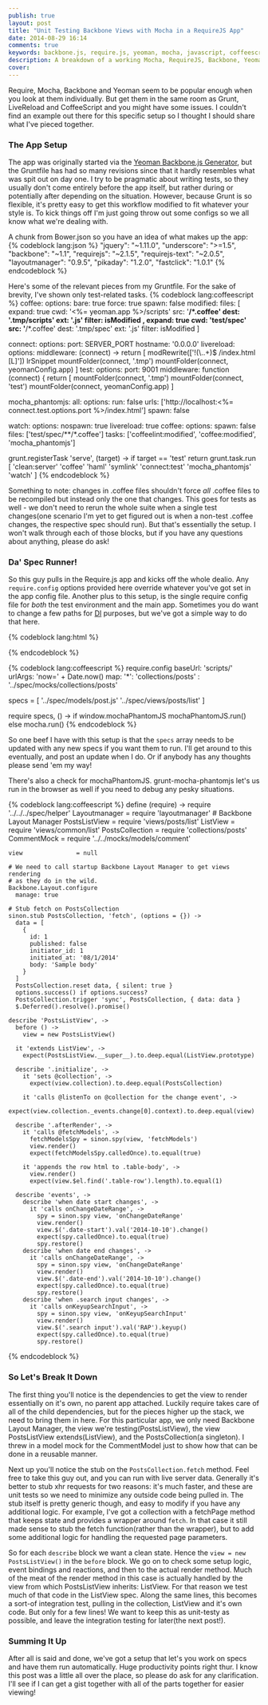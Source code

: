 ```yaml
---
publish: true
layout: post
title: "Unit Testing Backbone Views with Mocha in a RequireJS App"
date: 2014-08-29 16:14
comments: true
keywords: backbone.js, require.js, yeoman, mocha, javascript, coffeescript, testing, unit-testing
description: A breakdown of a working Mocha, RequireJS, Backbone, Yeoman configuration for unit-testing.
cover: 
---
```


Require, Mocha, Backbone and Yeoman seem to be popular enough when you look at them individually. But get them in the same room as Grunt, LiveReload and CoffeeScript and you might have some issues. I couldn't find an example out there for this specific setup so I thought I should share what I've pieced together.

<!--more-->

### The App Setup
The app was originally started via the [Yeoman Backbone.js Generator](https://github.com/yeoman/generator-backbone), but the Gruntfile has had so many revisions since that it hardly resembles what was spit out on day one. I try to be pragmatic about writing tests, so they usually don't come entirely before the app itself, but rather during or potentially after depending on the situation. However, because Grunt is so flexible, it's pretty easy to get this workflow modified to fit whatever your style is. To kick things off I'm just going throw out some configs so we all know what we're dealing with.

A chunk from Bower.json so you have an idea of what makes up the app:
{% codeblock lang:json %}
  "jquery": "~1.11.0",
  "underscore": ">=1.5",
  "backbone": "~1.1",
  "requirejs": "~2.1.5",
  "requirejs-text": "~2.0.5",
  "layoutmanager": "0.9.5",
  "pikaday": "1.2.0",
  "fastclick": "1.0.1"
{% endcodeblock %}

Here's some of the relevant pieces from my Gruntfile. For the sake of brevity, I've shown only test-related tasks.
{% codeblock lang:coffeescript %}
  coffee:
    options:
      bare: true
      force: true
      spawn: false
    modified:
      files: [
        expand: true
        cwd: '<%= yeoman.app %>/scripts'
        src: '**/*.coffee'
        dest: '.tmp/scripts'
        ext: '.js'
        filter: isModified
      ,
        expand: true
        cwd: 'test/spec'
        src: '**/*.coffee'
        dest: '.tmp/spec'
        ext: '.js'
        filter: isModified
      ]

  connect:
    options:
      port: SERVER_PORT
      hostname: '0.0.0.0'
    livereload:
      options:
        middleware: (connect) ->
          return [
            modRewrite(['!(\\..+)$ /index.html [L]'])
            lrSnippet
            mountFolder(connect, '.tmp')
            mountFolder(connect, yeomanConfig.app)
          ]
    test:
      options:
        port: 9001
        middleware: function (connect) {
          return [
            mountFolder(connect, '.tmp')
            mountFolder(connect, 'test')
            mountFolder(connect, yeomanConfig.app)
          ]

  mocha_phantomjs:
    all:
      options:
        run: false
        urls: ['http://localhost:<%= connect.test.options.port %>/index.html']
        spawn: false

  watch:
    options:
      nospawn: true
      livereload: true
    coffee:
      options:
        spawn: false
      files: ['test/spec/**/*.coffee']
      tasks: ['coffeelint:modified', 'coffee:modified', 'mocha_phantomjs']

  grunt.registerTask 'serve', (target) ->
    if target == 'test'
      return grunt.task.run [
        'clean:server'
        'coffee'
        'haml'
        'symlink'
        'connect:test'
        'mocha_phantomjs'
        'watch'
      ]
{% endcodeblock %}

Something to note: changes in .coffee files shouldn't force *all* .coffee files to be recompiled but instead only the one that changes. This goes for tests as well - we don't need to rerun the whole suite when a single test changes(one scenario I'm yet to get figured out is when a non-test .coffee changes, the respective spec should run). But that's essentially the setup. I won't walk through each of those blocks, but if you have any questions about anything, please do ask!

### Da' Spec Runner!
So this guy pulls in the Require.js app and kicks off the whole dealio. Any `require.config` options provided here override whatever you've got set in the app config file. Another plus to this setup, is the single require config file for *both* the test environment and the main app. Sometimes you do want to change a few paths for [DI](http://en.wikipedia.org/wiki/Dependency_injection) purposes, but we've got a simple way to do that here.

{% codeblock lang:html %}
  <head>
    <base href="/"/>
    <meta charset="utf-8">
    <meta http-equiv="X-UA-Compatible" content="IE=edge,chrome=1">
    <title>Mocha Spec Runner</title>
    <link rel="stylesheet" href="lib/mocha/mocha.css">
    <script src="lib/mocha/mocha.js"></script>
    <script src="lib/chai.js"></script>
    <script src="lib/sinon.js"></script>
  </head>
  <body>
    <div id="mocha"></div>
    <script>mocha.setup({ui: 'bdd', bail: false, globals: ['Modernizr']})</script>
    <script>var expect = chai.expect</script>
    <script src="scripts/require-config.js"></script>
    <script data-main="spec/runner" src="../bower_components/requirejs/require.js"></script>
  </body>
{% endcodeblock %}

{% codeblock lang:coffeescript %}
  require.config
    baseUrl: 'scripts/'
    urlArgs: 'now=' + Date.now()
    map:
      '*':
        'collections/posts' : '../spec/mocks/collections/posts'

  specs = [
    '../spec/models/post.js'
    '../spec/views/posts/list'
  ]

  require specs, () ->
    if window.mochaPhantomJS
      mochaPhantomJS.run()
    else
      mocha.run()
{% endcodeblock %}

So one beef I have with this setup is that the `specs` array needs to be updated with any new specs if you want them to run. I'll get around to this eventually, and post an update when I do. Or if anybody has any thoughts please send 'em my way!

There's also a check for mochaPhantomJS. grunt-mocha-phantomjs let's us run in the browser as well if you need to debug any pesky situations. 

{% codeblock lang:coffeescript %}
  define (require) ->
    require '../../../spec/helper'
    Layoutmanager      = require 'layoutmanager' # Backbone Layout Manager
    PostsListView      = require 'views/posts/list'
    ListView           = require 'views/common/list'
    PostsCollection    = require 'collections/posts'
    CommentMock        = require '../../mocks/models/comment'

    view               = null

    # We need to call startup Backbone Layout Manager to get views rendering
    # as they do in the wild.
    Backbone.Layout.configure
      manage: true

    # Stub fetch on PostsCollection
    sinon.stub PostsCollection, 'fetch', (options = {}) ->
      data = [
        {
          id: 1
          published: false
          initiator_id: 1
          initiated_at: '08/1/2014'
          body: 'Sample body'
        }
      ]
      PostsCollection.reset data, { silent: true }
      options.success() if options.success?
      PostsCollection.trigger 'sync', PostsCollection, { data: data }
      $.Deferred().resolve().promise()

    describe 'PostsListView', ->
      before () ->
        view = new PostsListView()

      it 'extends ListView', ->
        expect(PostsListView.__super__).to.deep.equal(ListView.prototype)

      describe '.initialize', ->
        it 'sets @collection', ->
          expect(view.collection).to.deep.equal(PostsCollection)

        it 'calls @listenTo on @collection for the change event', ->
          expect(view.collection._events.change[0].context).to.deep.equal(view)

      describe '.afterRender', ->
        it 'calls @fetchModels', ->
          fetchModelsSpy = sinon.spy(view, 'fetchModels')
          view.render()
          expect(fetchModelsSpy.calledOnce).to.equal(true)

        it 'appends the row html to .table-body', ->
          view.render()
          expect(view.$el.find('.table-row').length).to.equal(1)

      describe 'events', ->
        describe 'when date start changes', ->
          it 'calls onChangeDateRange', ->
            spy = sinon.spy view, 'onChangeDateRange'
            view.render()
            view.$('.date-start').val('2014-10-10').change()
            expect(spy.calledOnce).to.equal(true)
            spy.restore()
        describe 'when date end changes', ->
          it 'calls onChangeDateRange', ->
            spy = sinon.spy view, 'onChangeDateRange'
            view.render()
            view.$('.date-end').val('2014-10-10').change()
            expect(spy.calledOnce).to.equal(true)
            spy.restore()
        describe 'when .search input changes', ->
          it 'calls onKeyupSearchInput', ->
            spy = sinon.spy view, 'onKeyupSearchInput'
            view.render()
            view.$('.search input').val('RAP').keyup()
            expect(spy.calledOnce).to.equal(true)
            spy.restore()

{% endcodeblock %}

### So Let's Break It Down
The first thing you'll notice is the dependencies to get the view to render essentially on it's own, no parent app attached. Luckily require takes care of all of the child dependencies, but for the pieces higher up the stack, we need to bring them in here. For this particular app, we only need Backbone Layout Manager, the view we're testing(PostsListView), the view PostsListView extends(ListView), and the PostsCollection(a singleton). I threw in a model mock for the CommentModel just to show how that can be done in a reusable manner.

Next up you'll notice the stub on the `PostsCollection.fetch` method. Feel free to take this guy out, and you can run with live server data. Generally it's better to stub xhr requests for two reasons: it's much faster, and these are unit tests so we need to minimize any outside code being pulled in. The stub itself is pretty generic though, and easy to modify if you have any additional logic. For example, I've got a collection with a fetchPage method that keeps state and provides a wrapper around `fetch`. In that case it still made sense to stub the fetch function(rather than the wrapper), but to add some additional logic for handling the requested page parameters.

So for each `describe` block we want a clean state. Hence the `view = new PostsListView()` in the `before` block. We go on to check some setup logic, event bindings and reactions, and then to the actual render method. Much of the meat of the render method in this case is actually handled by the view from which PostsListView inherits: ListView. For that reason we test much of that code in the ListView spec. Along the same lines, this becomes a sort-of integration test, pulling in the collection, ListView and it's own code. But only for a few lines! We want to keep this as unit-testy as possible, and leave the integration testing for later(the next post!). 

### Summing It Up
After all is said and done, we've got a setup that let's you work on specs and have them run automatically. Huge productivity points right thur.
I know this post was a little all over the place, so please do ask for any clarification. I'll see if I can get a gist together with all of the parts together for easier viewing!




### 
